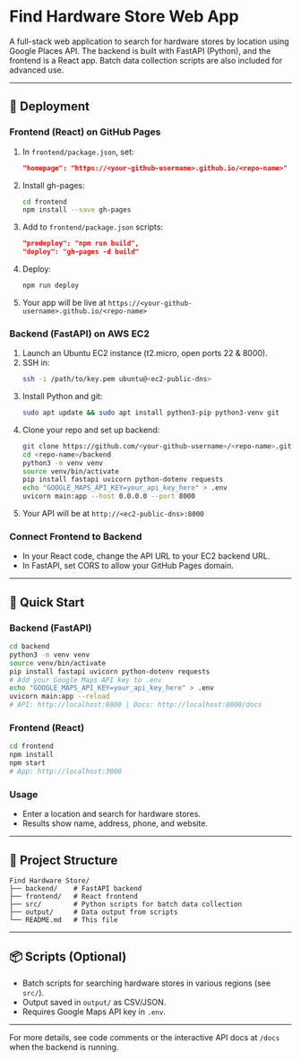 # Find Hardware Store Web App

A full-stack web application to search for hardware stores by location using Google Places API. The backend is built with FastAPI (Python), and the frontend is a React app. Batch data collection scripts are also included for advanced use.

---

## 🚀 Deployment

### Frontend (React) on GitHub Pages
1. In `frontend/package.json`, set:
   ```json
   "homepage": "https://<your-github-username>.github.io/<repo-name>"
   ```
2. Install gh-pages:
   ```bash
   cd frontend
   npm install --save gh-pages
   ```
3. Add to `frontend/package.json` scripts:
   ```json
   "predeploy": "npm run build",
   "deploy": "gh-pages -d build"
   ```
4. Deploy:
   ```bash
   npm run deploy
   ```
5. Your app will be live at `https://<your-github-username>.github.io/<repo-name>`

### Backend (FastAPI) on AWS EC2
1. Launch an Ubuntu EC2 instance (t2.micro, open ports 22 & 8000).
2. SSH in:
   ```bash
   ssh -i /path/to/key.pem ubuntu@<ec2-public-dns>
   ```
3. Install Python and git:
   ```bash
   sudo apt update && sudo apt install python3-pip python3-venv git
   ```
4. Clone your repo and set up backend:
   ```bash
   git clone https://github.com/<your-github-username>/<repo-name>.git
   cd <repo-name>/backend
   python3 -m venv venv
   source venv/bin/activate
   pip install fastapi uvicorn python-dotenv requests
   echo "GOOGLE_MAPS_API_KEY=your_api_key_here" > .env
   uvicorn main:app --host 0.0.0.0 --port 8000
   ```
5. Your API will be at `http://<ec2-public-dns>:8000`

### Connect Frontend to Backend
- In your React code, change the API URL to your EC2 backend URL.
- In FastAPI, set CORS to allow your GitHub Pages domain.

---

## 🚀 Quick Start

### Backend (FastAPI)
```bash
cd backend
python3 -m venv venv
source venv/bin/activate
pip install fastapi uvicorn python-dotenv requests
# Add your Google Maps API key to .env
echo "GOOGLE_MAPS_API_KEY=your_api_key_here" > .env
uvicorn main:app --reload
# API: http://localhost:8000 | Docs: http://localhost:8000/docs
```

### Frontend (React)
```bash
cd frontend
npm install
npm start
# App: http://localhost:3000
```

### Usage
- Enter a location and search for hardware stores.
- Results show name, address, phone, and website.

---

## 📁 Project Structure
```
Find Hardware Store/
├── backend/    # FastAPI backend
├── frontend/   # React frontend
├── src/        # Python scripts for batch data collection
├── output/     # Data output from scripts
└── README.md   # This file
```

---

## 📦 Scripts (Optional)
- Batch scripts for searching hardware stores in various regions (see `src/`).
- Output saved in `output/` as CSV/JSON.
- Requires Google Maps API key in `.env`.

---

For more details, see code comments or the interactive API docs at `/docs` when the backend is running.
